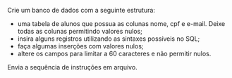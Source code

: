 Crie um banco de dados com a seguinte estrutura:

- uma tabela de alunos que possua as colunas nome, cpf e e-mail. Deixe todas as colunas permitindo valores nulos;
- insira alguns registros utilizando as sintaxes possíveis no SQL;
- faça algumas inserções com valores nulos;
- altere os campos para limitar a 60 caracteres e não permitir nulos.

Envia a sequência de instruções em arquivo.
